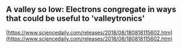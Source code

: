 ## A valley so low: Electrons congregate in ways that could be useful to 'valleytronics'
  
  [https://www.sciencedaily.com/releases/2018/08/180818115602.htm](https://www.sciencedaily.com/releases/2018/08/180818115602.htm)